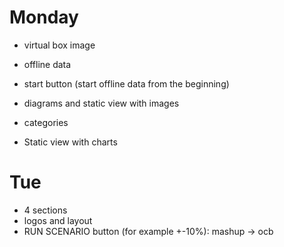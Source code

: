 # Monday
- virtual box image
- offline data
- start button (start offline data from the beginning)
- diagrams and static view with images
- categories

- Static view with charts

# Tue
- 4 sections
- logos and layout
- RUN SCENARIO button (for example +-10%): mashup -> ocb
